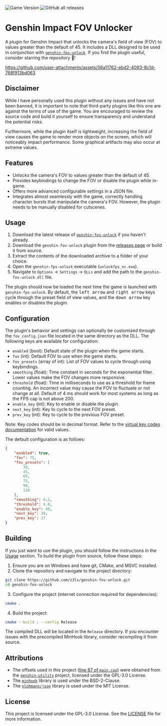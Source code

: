 ![Game Version](https://img.shields.io/badge/release-version%205.1-brightgreen)
![GitHub all releases](https://img.shields.io/github/downloads/z3lx/genshin-fov-unlock/total)

# Genshin Impact FOV Unlocker
A plugin for Genshin Impact that unlocks the camera's field of view (FOV) to values greater than the default of 45. It includes a DLL designed to be used in conjunction with [`genshin-fps-unlock`](https://github.com/34736384/genshin-fps-unlock). If you find the plugin useful, consider starring the repository 🌟!

https://github.com/user-attachments/assets/56a11762-ebd2-4093-8c1d-768f913bd063

## Disclaimer
While I have personally used this plugin without any issues and have not been banned, it is important to note that third-party plugins like this one are against the terms of use of the game. You are encouraged to review the source code and build it yourself to ensure transparency and understand the potential risks.

Furthermore, while the plugin itself is lightweight, increasing the field of view causes the game to render more objects on the screen, which will noticeably impact performance. Some graphical artifacts may also occur at extreme values.

## Features
- Unlocks the camera's FOV to values greater than the default of 45.
- Provides keybindings to change the FOV or disable the plugin while in-game.
- Offers more advanced configurable settings in a JSON file.
- Integrates almost seamlessly with the game, correctly handling character bursts that manipulate the camera's FOV. However, the plugin needs to be manually disabled for cutscenes.

## Usage
1. Download the latest release of [`genshin-fps-unlock`](https://github.com/34736384/genshin-fps-unlock/releases) if you haven't already.
2. Download the `genshin-fov-unlock` plugin from the [releases page](https://github.com/z3lx/genshin-fov-unlock/releases) or build it from source. 
3. Extract the contents of the downloaded archive to a folder of your choice.
4. Open the `genshin-fps-unlock` executable (`unlockfps_nc.exe`).
5. Navigate to `Options` → `Settings` → `DLLs` and add the path to the `genshin-fov-unlock.dll` file.

The plugin should now be loaded the next time the game is launched with `genshin-fps-unlock`. By default, the <kbd>left arrow</kbd> and <kbd>right arrow</kbd> keys cycle through the preset field of view values, and the <kbd>down arrow</kbd> key enables or disables the plugin.

## Configuration
The plugin's behavior and settings can optionally be customized through the `fov_config.json` file located in the same directory as the DLL. The following keys are available for configuration:

- `enabled` (bool): Default state of the plugin when the game starts.
- `fov` (int): Default FOV to use when the game starts.
- `fov_presets` (array of int): List of FOV values to cycle through using keybindings.
- `smoothing` (float): Time constant in seconds for the exponential filter. Lower values make the FOV changes more responsive.
- `threshold` (float): Time in milliseconds to use as a threshold for frame counting. An incorrect value may cause the FOV to fluctuate or not change at all. Default of 4 ms should work for most systems as long as the FPS cap is not above 200.
- `enable_key` (int): Key to enable or disable the plugin.
- `next_key` (int): Key to cycle to the next FOV preset.
- `prev_key` (int): Key to cycle to the previous FOV preset.

Note: Key codes should be in decimal format. Refer to the [virtual key codes documentation](https://learn.microsoft.com/en-us/windows/win32/inputdev/virtual-key-codes) for valid values.

The default configuration is as follows:

```json
{
    "enabled": true,
    "fov": 75,
    "fov_presets": [
        30,
        45,
        60,
        75,
        90,
        110
    ],
    "smoothing": 0.2,
    "threshold": 4.0,
    "enable_key": 40,
    "next_key": 39,
    "prev_key": 37
}
```

## Building
If you just want to use the plugin, you should follow the instructions in the [Usage](#usage) section. To build the plugin from source, follow these steps:

1. Ensure you are on Windows and have git, CMake, and MSVC installed.
2. Clone the repository and navigate to the project directory:
```bash
git clone https://github.com/z3lx/genshin-fov-unlock.git
cd genshin-fov-unlock
```
3. Configure the project (internet connection required for dependencies):
```bash
cmake .
```
4. Build the project:
```bash
cmake --build . --config Release
```

The compiled DLL will be located in the `Release` directory. If you encounter issues with the precompiled MinHook library, consider recompiling it from source.

## Attributions
- The offsets used in this project ([line 87 of `main.cpp`](https://github.com/z3lx/genshin-fov-unlock/blob/main/src/main.cpp#L87)) were obtained from the [`genshin-utility`](https://github.com/lanylow/genshin-utility) project, licensed under the GPL-3.0 License.
- The [`minhook`](https://github.com/TsudaKageyu/minhook) library is used under the BSD-2-Clause.
- The [`nlohmann/json`](https://github.com/nlohmann/json) library is used under the MIT License.

## License
This project is licensed under the GPL-3.0 License. See the [LICENSE](LICENSE) file for more information.
